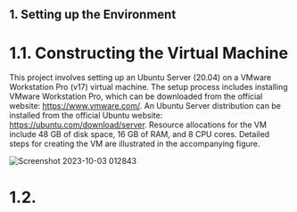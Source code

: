 ## 1. Setting up the Environment

# 1.1. Constructing the Virtual Machine


This project involves setting up an Ubuntu Server (20.04) on a VMware Workstation Pro (v17) virtual machine. The setup process includes installing VMware Workstation Pro, which can be downloaded from the official website: https://www.vmware.com/. An Ubuntu Server distribution can be installed from the official Ubuntu website: https://ubuntu.com/download/server. Resource allocations for the VM include 48 GB of disk space, 16 GB of RAM, and 8 CPU cores. Detailed steps for creating the VM are illustrated in the accompanying figure.


![Screenshot 2023-10-03 012843](https://github.com/user-attachments/assets/4f814bd3-2d9c-4c5f-a381-703eb711aa58)


# 1.2. 
